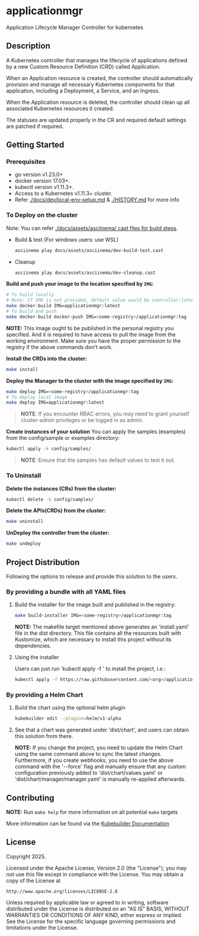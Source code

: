# applicationmgr

Application Lifecycle Manager Controller for kubernetes

## Description

A Kubernetes controller that manages the lifecycle of applications defined by a new Custom Resource Definition (CRD) called Application.

When an Application resource is created, the controller should automatically provision and manage all necessary Kubernetes components for that application, including a Deployment, a Service, and an Ingress.

When the Application resource is deleted, the controller should clean up all associated Kubernetes resources it created.

The statuses are updated properly in the CR and required default settings are patched if required.

## Getting Started

### Prerequisites

- go version v1.23.0+
- docker version 17.03+.
- kubectl version v1.11.3+.
- Access to a Kubernetes v1.11.3+ cluster.
- Refer [./docs/dev/local-env-setup.md](./docs/dev/local-env-setup.md) & [./HISTORY.md](./HISTORY.md) for more info

### To Deploy on the cluster

Note: You can refer [./docs/assets/asciinema/ cast files for build steps](./docs/assets/asciinema/).

- Build & test (For windows users: use WSL)

    ```sh
    asciinema play docs/assets/asciinema/dev-build-test.cast
    ```

- Cleanup

    ```sh
    asciinema play docs/assets/asciinema/dev-cleanup.cast
    ```


**Build and push your image to the location specified by `IMG`:**

```sh
# To build locally
# Note: If IMG is not provided, default value would be controller:latest
make docker-build IMG=applicationmgr:latest
# To build and push
make docker-build docker-push IMG=<some-registry>/applicationmgr:tag
```

**NOTE:** This image ought to be published in the personal registry you specified.
And it is required to have access to pull the image from the working environment.
Make sure you have the proper permission to the registry if the above commands don’t work.

**Install the CRDs into the cluster:**

```sh
make install
```

**Deploy the Manager to the cluster with the image specified by `IMG`:**

```sh
make deploy IMG=<some-registry>/applicationmgr:tag
# To deploy local image
make deploy IMG=applicationmgr:latest
```

> **NOTE**: If you encounter RBAC errors, you may need to grant yourself cluster-admin
privileges or be logged in as admin.

**Create instances of your solution**
You can apply the samples (examples) from the config/sample or examples directory:

```sh
kubectl apply -k config/samples/
```

>**NOTE**: Ensure that the samples has default values to test it out.

### To Uninstall

**Delete the instances (CRs) from the cluster:**

```sh
kubectl delete -k config/samples/
```

**Delete the APIs(CRDs) from the cluster:**

```sh
make uninstall
```

**UnDeploy the controller from the cluster:**

```sh
make undeploy
```

## Project Distribution

Following the options to release and provide this solution to the users.

### By providing a bundle with all YAML files

1. Build the installer for the image built and published in the registry:

    ```sh
    make build-installer IMG=<some-registry>/applicationmgr:tag
    ```

    **NOTE:** The makefile target mentioned above generates an 'install.yaml'
    file in the dist directory. This file contains all the resources built
    with Kustomize, which are necessary to install this project without its
    dependencies.

2. Using the installer

    Users can just run 'kubectl apply -f <URL for YAML BUNDLE>' to install
    the project, i.e.:

    ```sh
    kubectl apply -f https://raw.githubusercontent.com/<org>/applicationmgr/<tag or branch>/dist/install.yaml
    ```

### By providing a Helm Chart

1. Build the chart using the optional helm plugin

    ```sh
    kubebuilder edit --plugins=helm/v1-alpha
    ```

2. See that a chart was generated under 'dist/chart', and users can obtain this solution from there.

    **NOTE:** If you change the project, you need to update the Helm Chart
    using the same command above to sync the latest changes. Furthermore,
    if you create webhooks, you need to use the above command with
    the '--force' flag and manually ensure that any custom configuration
    previously added to 'dist/chart/values.yaml' or 'dist/chart/manager/manager.yaml'
    is manually re-applied afterwards.

## Contributing

**NOTE:** Run `make help` for more information on all potential `make` targets

More information can be found via the [Kubebuilder Documentation](https://book.kubebuilder.io/introduction.html)

## License

Copyright 2025.

Licensed under the Apache License, Version 2.0 (the "License");
you may not use this file except in compliance with the License.
You may obtain a copy of the License at

    http://www.apache.org/licenses/LICENSE-2.0

Unless required by applicable law or agreed to in writing, software
distributed under the License is distributed on an "AS IS" BASIS,
WITHOUT WARRANTIES OR CONDITIONS OF ANY KIND, either express or implied.
See the License for the specific language governing permissions and
limitations under the License.
